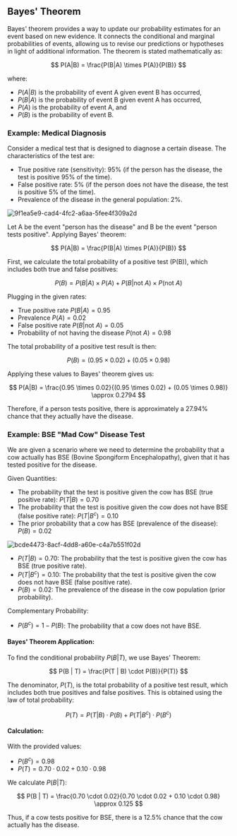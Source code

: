 ## Bayes' Theorem

Bayes' theorem provides a way to update our probability estimates for an event based on new evidence. It connects the conditional and marginal probabilities of events, allowing us to revise our predictions or hypotheses in light of additional information. The theorem is stated mathematically as:

$$
P(A|B) = \frac{P(B|A) \times P(A)}{P(B)}
$$

where:
- $P(A|B)$ is the probability of event A given event B has occurred,
- $P(B|A)$ is the probability of event B given event A has occurred,
- $P(A)$ is the probability of event A, and
- $P(B)$ is the probability of event B.

### Example: Medical Diagnosis

Consider a medical test that is designed to diagnose a certain disease. The characteristics of the test are:
- True positive rate (sensitivity): 95% (if the person has the disease, the test is positive 95% of the time).
- False positive rate: 5% (if the person does not have the disease, the test is positive 5% of the time).
- Prevalence of the disease in the general population: 2%.
  
![9f1ea5e9-cad4-4fc2-a6aa-5fee4f309a2d](https://github.com/djeada/Statistics-Notes/assets/37275728/dbdb3a4d-4f73-4efe-bacb-87a7bab167c7)

Let A be the event "person has the disease" and B be the event "person tests positive". Applying Bayes' theorem:

$$
P(A|B) = \frac{P(B|A) \times P(A)}{P(B)}
$$

First, we calculate the total probability of a positive test (P(B)), which includes both true and false positives:

$$
P(B) = P(B|A) \times P(A) + P(B|\text{not } A) \times P(\text{not } A)
$$

Plugging in the given rates:

- True positive rate $P(B|A) = 0.95$
- Prevalence $P(A) = 0.02$
- False positive rate $P(B|\text{not } A) = 0.05$
- Probability of not having the disease $P(\text{not } A) = 0.98$

The total probability of a positive test result is then:

$$
P(B) = (0.95 \times 0.02) + (0.05 \times 0.98)
$$

Applying these values to Bayes' theorem gives us:

$$
P(A|B) = \frac{0.95 \times 0.02}{(0.95 \times 0.02) + (0.05 \times 0.98)} \approx 0.2794
$$

Therefore, if a person tests positive, there is approximately a 27.94% chance that they actually have the disease.

### Example: BSE "Mad Cow" Disease Test

We are given a scenario where we need to determine the probability that a cow actually has BSE (Bovine Spongiform Encephalopathy), given that it has tested positive for the disease.

Given Quantities:

- The probability that the test is positive given the cow has BSE (true positive rate): $P(T | B) = 0.70$
- The probability that the test is positive given the cow does not have BSE (false positive rate): $P(T | B^c) = 0.10$
- The prior probability that a cow has BSE (prevalence of the disease): $P(B) = 0.02$

![bcde4473-8acf-4dd8-a60e-c4a7b551f02d](https://github.com/djeada/Statistics-Notes/assets/37275728/69f47572-5fa7-4365-90f3-983e90340b24)

- $P(T | B) = 0.70$: The probability that the test is positive given the cow has BSE (true positive rate).
- $P(T | B^c) = 0.10$: The probability that the test is positive given the cow does not have BSE (false positive rate).
- $P(B) = 0.02$: The prevalence of the disease in the cow population (prior probability).

Complementary Probability:

- $P(B^c) = 1 - P(B)$: The probability that a cow does not have BSE.

#### Bayes' Theorem Application:

To find the conditional probability $P(B | T)$, we use Bayes' Theorem:

$$
P(B | T) = \frac{P(T | B) \cdot P(B)}{P(T)}
$$

The denominator, $P(T)$, is the total probability of a positive test result, which includes both true positives and false positives. This is obtained using the law of total probability:

$$
P(T) = P(T | B) \cdot P(B) + P(T | B^c) \cdot P(B^c)
$$

#### Calculation:

With the provided values:

- $P(B^c) = 0.98$
- $P(T) = 0.70 \cdot 0.02 + 0.10 \cdot 0.98$

We calculate $P(B | T)$:

$$
P(B | T) = \frac{0.70 \cdot 0.02}{0.70 \cdot 0.02 + 0.10 \cdot 0.98} \approx 0.125
$$

Thus, if a cow tests positive for BSE, there is a 12.5% chance that the cow actually has the disease.
